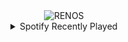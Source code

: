 <div align="center">
<picture>
    <source media="(prefers-color-scheme: dark)" srcset="https://i.ibb.co/MksbwtzT/output-gif.gif">
    <source media="(prefers-color-scheme: light)" srcset="https://i.ibb.co/MksbwtzT/output-gif.gif">
    <img alt="RENOS" src="https://i.ibb.co/MksbwtzT/output-gif.gif">
</picture>
<details>
<summary>Spotify Recently Played</summary>
<img src="https://spotify-recently-played-readme.vercel.app/api?user=31d6d6zerc5ct6kck32na2ozsqf4&unique=1&width=400" alt="Spotify" />
</details>
</div>

<!-- Image deletion URL: https://ibb.co/whRTGPnH/ce07dd679508b91bbf6c799665af7e57 -->